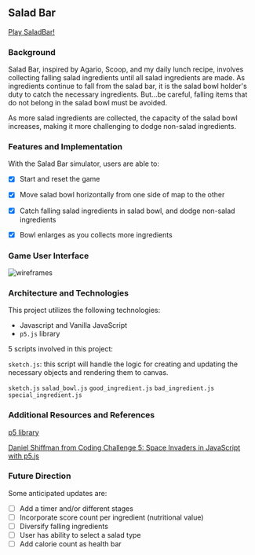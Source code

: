 ## Salad Bar

[Play SaladBar!](https://gevuong.github.io/SaladBar/)

### Background

Salad Bar, inspired by Agario, Scoop, and my daily lunch recipe, involves collecting falling salad ingredients until all salad ingredients are made. As ingredients continue to fall from the salad bar, it is the salad bowl holder's duty to catch the necessary ingredients. But...be careful, falling items that do not belong in the salad bowl must be avoided.

As more salad ingredients are collected, the capacity of the salad bowl increases, making it more challenging to dodge non-salad ingredients.


### Features and Implementation

With the Salad Bar simulator, users are able to:

- [x] Start and reset the game
- [x] Move salad bowl horizontally from one side of map to the other
- [x] Catch falling salad ingredients in salad bowl, and dodge non-salad ingredients
- [x] Bowl enlarges as you collects more ingredients


### Game User Interface
![wireframes](images/saladbar.gif)


### Architecture and Technologies

This project utilizes the following technologies:

- Javascript and Vanilla JavaScript
- `p5.js` library


5 scripts involved in this project:

`sketch.js`: this script will handle the logic for creating and updating the necessary objects and rendering them to canvas.

`sketch.js`
`salad_bowl.js`
`good_ingredient.js`
`bad_ingredient.js`
`special_ingredient.js`


### Additional Resources and References
[p5 library](https://p5js.org/)

[Daniel Shiffman from Coding Challenge 5: Space Invaders in JavaScript with p5.js](https://www.youtube.com/watch?v=biN3v3ef-Y0)


### Future Direction
Some anticipated updates are:

- [ ] Add a timer and/or different stages
- [ ] Incorporate score count per ingredient (nutritional value)
- [ ] Diversify falling ingredients
- [ ] User has ability to select a salad type
- [ ] Add calorie count as health bar
